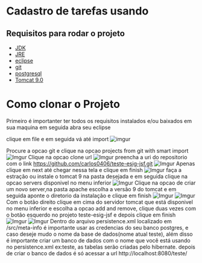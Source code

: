 # Cadastro de tarefas usando

## Requisitos para rodar o projeto

-   [JDK](https://www.oracle.com/br/java/technologies/javase-downloads.html)
-   [JRE](https://www.oracle.com/java/technologies/javase-jre8-downloads.html)
-   [eclipse](https://www.eclipse.org/downloads/)
-   [git](https://git-scm.com/downloads)
-   [postgresql](https://www.postgresql.org/download/)
-   [Tomcat 9.0](https://tomcat.apache.org/download-90.cgi)

# Como clonar o Projeto

Primeiro é importanter ter todos os requisitos instalados e/ou baixados em sua maquina
em seguida abra seu eclipse

clique em file e em seguida vá até import
![imgur](https://i.imgur.com/KToE00Y.png)

Procure a opcao git e clique na opcao projects from git with smart import
![Imgur](https://i.imgur.com/u6Ig1mY.png)
Clique na opcao clone url
![Imgur](https://i.imgur.com/U62n87i.png)
preencha a uri do repositorio com o link https://github.com/carlos0406/teste-esig-jsf.git
![Imgur](https://i.imgur.com/asQyC16.png)
Apenas clique em next até chegar nessa tela e clique em finish
![Imgur](https://i.imgur.com/asQyC16.png)
faça a estração ou instale o tomcat 9 na pasta desejada
e em seguida clique na opcao servers disponivel no menu inferior
![Imgur](https://i.imgur.com/z3FIeZF.png)
Clique na opcao de criar um novo server,na pasta apache escolha a versão 9 do tomcat e em seguida aponte o diretorio da instalação e clique em finish
![Imgur](https://i.imgur.com/QhoRN0Y.png)
![Imgur](https://i.imgur.com/qMBJqCT.png)
Com o botão direito clique em cima do servidor tomcat que está disponivel no menu inferior e escolha a opcao add and remove, clique duas vezes com o botão esquerdo no projeto teste-esig-jsf e depois clique em finish
![Imgur](https://i.imgur.com/ICaIC15.png)
![Imgur](https://i.imgur.com/CSNYvhv.png)
Dentro do arquivo persistence.xml localizado em /src/meta-info é importante usar as credencias do seu banco postgres, e caso deseje mudo o nome da base de dados(nome atual teste), além disso é importante criar um banco de dados com o nome que você está usando no persistence.xml ex:teste, as tabelas serão criadas pelo hibernate.
depois de criar o banco de dados é só acessar a url http://localhost:8080/teste/
